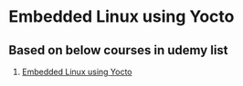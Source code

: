#  Embedded Linux using Yocto

## Based on below courses in udemy list

1. [Embedded Linux using Yocto](https://www.udemy.com/course/embedded-linux-using-yocto)

